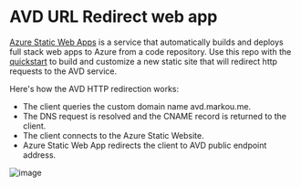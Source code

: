 # AVD URL Redirect web app


[Azure Static Web Apps](https://docs.microsoft.com/azure/static-web-apps/overview) is a service that automatically builds and deploys full stack web apps to Azure from a code repository. Use this repo with the [quickstart](https://github.com/george-markou/avdurlredirect/generate) to build and customize a new static site that will redirect http requests to the AVD service.

Here's how the AVD HTTP redirection works:

* The client queries the custom domain name avd.markou.me.
* The DNS request is resolved and the CNAME record is returned to the client.
* The client connects to the Azure Static Website.
* Azure Static Web App redirects the client to AVD public endpoint address.

![image](https://user-images.githubusercontent.com/82205061/232325641-ae6ae517-0541-4136-b306-93e1804277fc.png)
